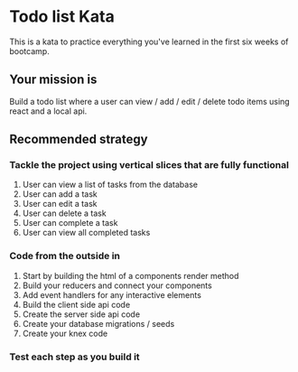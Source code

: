 # Todo list Kata

This is a kata to practice everything you've learned in the first six weeks of bootcamp.

## Your mission is

Build a todo list where a user can view / add / edit / delete todo items using react and a local api.

## Recommended strategy

### Tackle the project using vertical slices that are fully functional
  1. User can view a list of tasks from the database
  2. User can add a task
  3. User can edit a task
  4. User can delete a task
  5. User can complete a task
  6. User can view all completed tasks
 
### Code from the outside in
  1. Start by building the html of a components render method
  2. Build your reducers and connect your components 
  3. Add event handlers for any interactive elements
  4. Build the client side api code
  5. Create the server side api code
  6. Create your database migrations / seeds 
  7. Create your knex code
  
### Test each step as you build it

